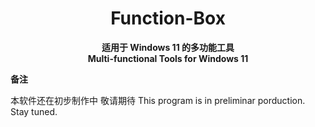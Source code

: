 <div align="center">
  
# Function-Box

**适用于 Windows 11 的多功能工具**                                        
**Multi-functional Tools for Windows 11**

</div>

**备注**

 <span id="ref1">本软件还在初步制作中 敬请期待</span>
 <span id="ref1_en">This program is in preliminar porduction. Stay tuned.</span>
